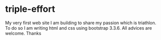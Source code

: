 # triple-effort
My very first web site I am building to share my passion which is triathlon. To do so I am writing html and css using bootstrap 3.3.6. All advices are welcome. Thanks
